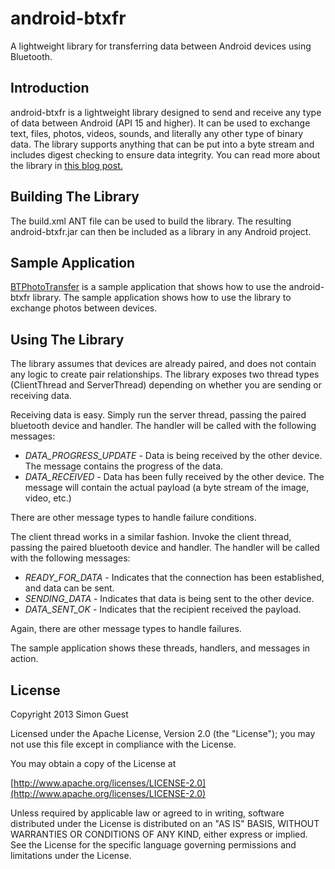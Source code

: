 android-btxfr
=============
A lightweight library for transferring data between Android devices using Bluetooth.

Introduction
------------
android-btxfr is a lightweight library designed to send and receive any type of data between Android (API 15 and higher).  It can be used to exchange text, files, photos, videos, sounds, and literally any other type of binary data.  The library supports anything that can be put into a byte stream and includes digest checking to ensure data integrity.  You can read more about the library in [this blog post.](http://simonguest.com/2013/04/19/transferring-data-via-bluetooth-on-android-android-btxfr/)

Building The Library
--------------------
The build.xml ANT file can be used to build the library.  The resulting android-btxfr.jar can then be included as a library in any Android project.

Sample Application
------------------
[BTPhotoTransfer](http://github.com/simonguest/BTPhotoTransfer-sample) is a sample application that shows how to use the android-btxfr library.  The sample application shows how to use the library to exchange photos between devices.

Using The Library
-----------------

The library assumes that devices are already paired, and does not contain any logic to create pair relationships.  The library exposes two thread types (ClientThread and ServerThread) depending on whether you are sending or receiving data.

Receiving data is easy.  Simply run the server thread, passing the paired bluetooth device and handler.  The handler will be called with the following messages:

* *DATA_PROGRESS_UPDATE* - Data is being received by the other device.  The message contains the progress of the data.
* *DATA_RECEIVED* - Data has been fully received by the other device.  The message will contain the actual payload (a byte stream of the image, video, etc.)

There are other message types to handle failure conditions.

The client thread works in a similar fashion.  Invoke the client thread, passing the paired bluetooth device and handler.  The handler will be called with the following messages:

* *READY_FOR_DATA* - Indicates that the connection has been established, and data can be sent.
* *SENDING_DATA* - Indicates that data is being sent to the other device.
* *DATA_SENT_OK* - Indicates that the recipient received the payload.

Again, there are other message types to handle failures.

The sample application shows these threads, handlers, and messages in action.

License
-------

Copyright 2013 Simon Guest

Licensed under the Apache License, Version 2.0 (the "License"); you may not use this file except in compliance with the License.

You may obtain a copy of the License at

[http://www.apache.org/licenses/LICENSE-2.0](http://www.apache.org/licenses/LICENSE-2.0)

Unless required by applicable law or agreed to in writing, software distributed under the License is distributed on an "AS IS" BASIS, WITHOUT WARRANTIES OR CONDITIONS OF ANY KIND, either express or implied.  See the License for the specific language governing permissions and limitations under the License.
